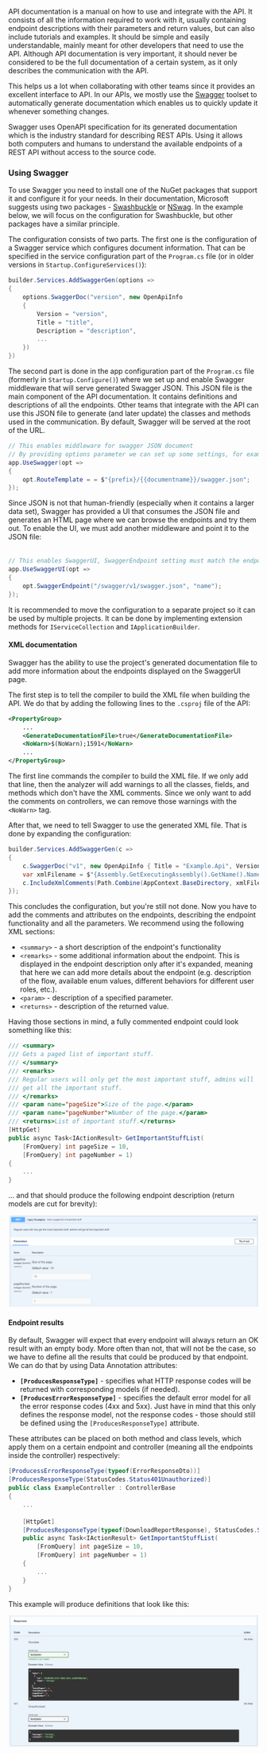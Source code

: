 API documentation is a manual on how to use and integrate with the API. It consists of all the information required to work with it, usually containing endpoint descriptions with their parameters and return values, but can also include tutorials and examples. It should be simple and easily understandable, mainly meant for other developers that need to use the API. Although API documentation is very important, it should never be considered to be the full documentation of a certain system, as it only describes the communication with the API.

This helps us a lot when collaborating with other teams since it provides an excellent interface to API. In our APIs, we mostly use the [Swagger](https://swagger.io/) toolset to automatically generate documentation which enables us to quickly update it whenever something changes.

Swagger uses OpenAPI specification for its generated documentation which is the industry standard for describing REST APIs. Using it allows both computers and humans to understand the available endpoints of a REST API without access to the source code. 

### Using Swagger

To use Swagger you need to install one of the NuGet packages that support it and configure it for your needs. In their documentation, Microsoft suggests using two packages - [Swashbuckle](https://github.com/domaindrivendev/Swashbuckle.AspNetCore) or [NSwag](https://github.com/RicoSuter/NSwag). In the example below, we will focus on the configuration for Swashbuckle, but other packages have a similar principle.

The configuration consists of two parts. The first one is the configuration of a Swagger service which configures document information. That can be specified in the service configuration part of the `Program.cs` file (or in older versions in `Startup.ConfigureServices()`): 

```c#
builder.Services.AddSwaggerGen(options => 
{
    options.SwaggerDoc("version", new OpenApiInfo
    {
        Version = "version",
        Title = "title",
        Description = "description",
        ...
    })   
})
```

The second part is done in the app configuration part of the `Program.cs` file (formerly in `Startup.Configure()`) where we set up and enable Swagger middleware that will serve generated Swagger JSON. This JSON file is the main component of the API documentation. It contains definitions and descriptions of all the endpoints. Other teams that integrate with the API can use this JSON file to generate (and later update) the classes and methods used in the communication. By default, Swagger will be served at the root of the URL.

```c#
// This enables middleware for swagger JSON document
// By providing options parameter we can set up some settings, for example, URL prefix
app.UseSwagger(opt => 
{
    opt.RouteTemplate = = $"{prefix}/{{documentname}}/swagger.json";
});

```

Since JSON is not that human-friendly (especially when it contains a larger data set), Swagger has provided a UI that consumes the JSON file and generates an HTML page where we can browse the endpoints and try them out. To enable the UI, we must add another middleware and point it to the JSON file:

```c#

// This enables SwaggerUI, SwaggerEndpoint setting must match the endpoint URL for Swagger setup above
app.UseSwaggerUI(opt => 
{
    opt.SwaggerEndpoint("/swagger/v1/swagger.json", "name");
});
```

It is recommended to move the configuration to a separate project so it can be used by multiple projects. It can be done by implementing extension methods for `IServiceCollection` and `IApplicationBuilder`.


#### XML documentation

Swagger has the ability to use the project's generated documentation file to add more information about the endpoints displayed on the SwaggerUI page.

The first step is to tell the compiler to build the XML file when building the API. We do that by adding the following lines to the `.csproj` file of the API:

``` XML
<PropertyGroup>
    ...
    <GenerateDocumentationFile>true</GenerateDocumentationFile>
    <NoWarn>$(NoWarn);1591</NoWarn>
    ...
</PropertyGroup>
```

The first line commands the compiler to build the XML file. If we only add that line, then the analyzer will add warnings to all the classes, fields, and methods which don't have the XML comments. Since we only want to add the comments on controllers, we can remove those warnings with the `<NoWarn>` tag.

After that, we need to tell Swagger to use the generated XML file. That is done by expanding the configuration:

``` c#
builder.Services.AddSwaggerGen(c =>
{
    c.SwaggerDoc("v1", new OpenApiInfo { Title = "Example.Api", Version = "v1" });
    var xmlFilename = $"{Assembly.GetExecutingAssembly().GetName().Name}.xml";
    c.IncludeXmlComments(Path.Combine(AppContext.BaseDirectory, xmlFilename));
});
```

This concludes the configuration, but you're still not done. Now you have to add the comments and attributes on the endpoints, describing the endpoint functionality and all the parameters. We recommend using the following XML sections:

- `<summary>` - a short description of the endpoint's functionality
- `<remarks>` - some additional information about the endpoint. This is displayed in the endpoint description only after it's expanded, meaning that here we can add more details about the endpoint (e.g. description of the flow, available enum values, different behaviors for different user roles, etc.).
- `<param>` - description of a specified parameter.
- `<returns>` - description of the returned value.

Having those sections in mind, a fully commented endpoint could look something like this:

```c#
/// <summary>
/// Gets a paged list of important stuff.
/// </summary>
/// <remarks>
/// Regular users will only get the most important stuff, admins will 
/// get all the important stuff.
/// </remarks>
/// <param name="pageSize">Size of the page.</param>
/// <param name="pageNumber">Number of the page.</param>
/// <returns>List of important stuff.</returns>
[HttpGet]
public async Task<IActionResult> GetImportantStuffList(
    [FromQuery] int pageSize = 10,
    [FromQuery] int pageNumber = 1)
{
    ...
}
```

... and that should produce the following endpoint description (return models are cut for brevity):

![Endpoint with comments](/resources/endpoint-with-comments.png)

#### Endpoint results

By default, Swagger will expect that every endpoint will always return an OK result with an empty body. More often than not, that will not be the case, so we have to define all the results that could be produced by that endpoint. We can do that by using Data Annotation attributes:

- **`[ProducesResponseType]`** - specifies what HTTP response codes will be returned with corresponding models (if needed).
- **`[ProducesErrorResponseType]`** - specifies the default error model for all the error response codes (4xx and 5xx). Just have in mind that this only defines the response model, not the response codes - those should still be defined using the `[ProducesResponseType]` attribute.

These attributes can be placed on both method and class levels, which apply them on a certain endpoint and controller (meaning all the endpoints inside the controller) respectively:

```c#
[ProducessErrorResponseType(typeof(ErrorResponseDto))]
[ProducesResponseType(StatusCodes.Status401Unauthorized)]
public class ExampleController : ControllerBase
{
    ...

    [HttpGet]
    [ProducesResponseType(typeof(DownloadReportResponse), StatusCodes.Status200OK)]
    public async Task<IActionResult> GetImportantStuffList(
        [FromQuery] int pageSize = 10,
        [FromQuery] int pageNumber = 1)
    {
        ...
    }
}
```

This example will produce definitions that look like this:

![Endpoint return values](/resources/swagger-return-models.png)
